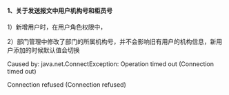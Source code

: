 #### 1、关于发送报文中用户机构号和柜员号
1）新增用户时，在用户角色权限中，

2）部门管理中修改了部门的所属机构号，并不会影响旧有用户的机构信息，新用户添加的时候默认值会切换


Caused by: java.net.ConnectException: Operation timed out (Connection timed out)

Connection refused (Connection refused)
